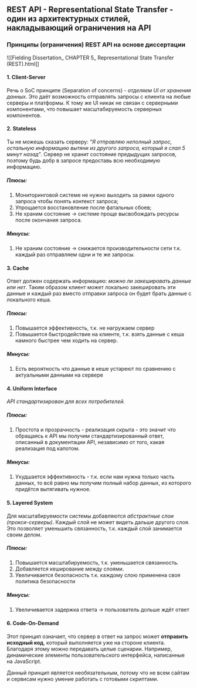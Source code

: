 ## REST API - Representational State Transfer - один из архитектурных стилей, накладывающий ограничения на API
### Принципы (ограничения) REST API на основе диссертации
![[Fielding Dissertation_ CHAPTER 5_ Representational State Transfer (REST).html]]

#### 1. Client-Server
Речь о SoC принципе (Separation of concerns) - *отделяем UI от хранения данных*. Это даёт возможность отправлять запросы с клиента на любые серверы и платформы. К тому же UI никак не связан с серверными компонентами, что повышает масштабируемость серверных компонентов.

#### 2. Stateless
Ты не можешь сказать серверу:  *"Я отправляю неполный запрос, остальную информацию вытяни из другого запроса, который я слал 5 минут назад"*. Сервер не хранит состояние предыдущих запросов, поэтому будь добр в запросе предоставь всю необходимую информацию.
##### Плюсы:
1. Мониторинговой системе не нужно выходить за рамки одного запроса чтобы понять контекст запроса;
2. Упрощается восстановление после фатальных сбоев;
3. Не храним состояние -> системе проще высвобождать ресурсы после окончания запроса.
##### Минусы:
1. Не храним состояние -> снижается производительности сети т.к. каждый раз отправляем одни и те же запросы.

#### 3. Cache
Ответ должен содержать информацию: *можно ли закешировать данные или нет*. Таким образом клиент может локально закешировать эти данные и каждый раз вместо отправки запроса он будет брать данные с локального кеша.

##### Плюсы:
1. Повышается эффективность, т.к. не нагружаем сервер
2. Повышается быстродействие на клиенте, т.к. взять данные с кеша намного быстрее чем ходить на сервер.
##### Минусы:
1. Есть вероятность что данные в кеше устареют по сравнению с актуальными данными на сервере
#### 4. Uniform Interface
*API стандартизирован для всех потребителей.* 
##### Плюсы:
1. Простота и прозрачность - реализация скрыта - это значит что обращаясь к API мы получим стандартизированный ответ, описанный в документации API, независимо от того, какая реализация под капотом.
##### Минусы:
1. Ухудшается эффективность - т.к. если нам нужна только часть данных, то всё равно мы получим полный набор данных, из которого придётся вытягивать нужное.

#### 5. Layered System
Для масштабируемости системы добавляются *абстрактные слои (прокси-серверы)*. Каждый слой не может видеть дальше другого слоя. Это позволяет уменьшить связанность, т.к. каждый слой занимается своим делом.

##### Плюсы:
1. Повышается масштабируемость, т.к. уменьшается связанность.
2. Добавляется кеширование между слоями.
3. Увеличивается безопасность т.к. каждому слою применена своя политика безопасности
##### Минусы:
1. Увеличивается задержка ответа -> пользователь дольше ждёт ответ

#### 6. Code-On-Demand
Этот принцип означает, что сервер в ответ на запрос может **отправить исходный код**, который выполняется уже на стороне клиента. Благодаря этому можно передавать целые сценарии. Например, динамические элементы пользовательского интерфейса, написанные на JavaScript.

Данный принцип является необязательным, потому что не всем сайтам и сервисам нужно умение работать с готовыми скриптами.
